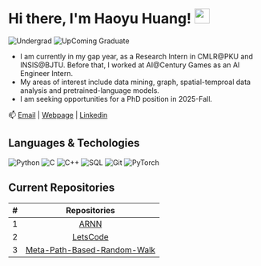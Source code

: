 # Hi there, I'm Haoyu Huang! <img src="https://raw.githubusercontent.com/MartinHeinz/MartinHeinz/master/wave.gif" width="30px">

![Undergrad](https://img.shields.io/badge/Undergrad-BJTU-blue)
![UpComing Graduate](https://img.shields.io/badge/Upcoming_Graduate-CUHK-blue)

- I am currently in my gap year, as a Research Intern in CMLR@PKU and INSIS@BJTU. Before that, I worked at AI@Century Games as an AI Engineer Intern.
- My areas of interest include data mining, graph, spatial-temproal data analysis and pretrained-language models.
- I am seeking opportunities for a PhD position in 2025-Fall.

📫 [Email](mailto:haoyuhuang@bjtu.edu.cn) | [Webpage](https://hhy-huang.github.io/) | [Linkedin](https://www.linkedin.com/in/%E6%B5%A9%E7%A6%B9-%E9%BB%84-68416b291/)

## Languages & Techologies

![Python](https://img.shields.io/badge/-Python-000?&logo=Python)
![C](https://img.shields.io/badge/-C-000?&logo=C)
![C++](https://img.shields.io/badge/-C++-000?&logo=c%2b%2b&logoColor=00599C)
![SQL](https://img.shields.io/badge/-SQL-000?&logo=MySQL)
![Git](https://img.shields.io/badge/-git-000?&logo=git)
![PyTorch](https://img.shields.io/badge/-PyTorch-000?&logo=PyTorch)

## Current Repositories

| # |                                                              Repositories                                                              |
| :-: | :------------------------------------------------------------------------------------------------------------------------------------: |
| 1 | [ARNN](https://github.com/hhy-huang/ARNN-master) |
| 2 | [LetsCode](https://github.com/hhy-huang/LetsCode?tab=readme-ov-file) |
| 3 | [Meta-Path-Based-Random-Walk](https://github.com/hhy-huang/Meta-Path-Based-Random-Walk) |
